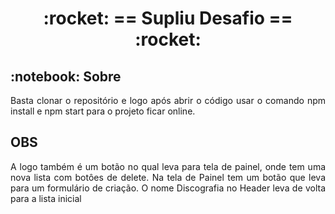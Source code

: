 
 
<!-- PROJECT TITLE -->
<h1 align='center'id="top"> :rocket: == Supliu Desafio == :rocket: </h1>


<!-- PROJECT SOBRE -->
<h2 id="sobre">:notebook: Sobre </h2>

<p align="justify">Basta clonar o repositório e logo após abrir o código usar o comando npm install e npm start para o projeto ficar online.</p>

<h2>OBS</h2>
<p align="justify">A logo também é um botão no qual leva para tela de painel, onde tem uma nova lista com botôes de delete. Na tela de Painel tem um botão que leva para um formulário de criação. O nome Discografia no Header leva de volta para a lista inicial</p>








